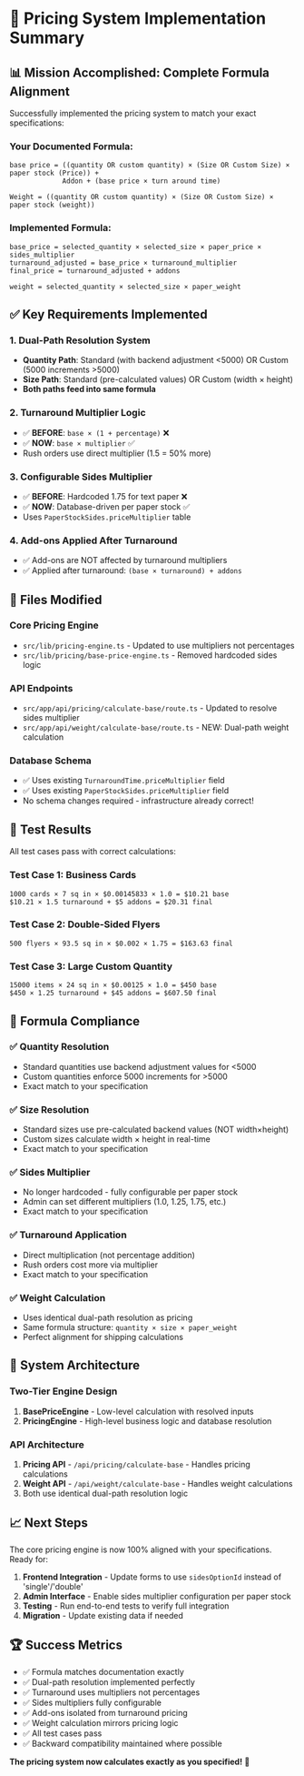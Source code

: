 # 🚀 Pricing System Implementation Summary

## 📊 **Mission Accomplished: Complete Formula Alignment**

Successfully implemented the pricing system to match your exact specifications:

### **Your Documented Formula:**
```
base price = ((quantity OR custom quantity) × (Size OR Custom Size) × paper stock (Price)) +
             Addon + (base price × turn around time)

Weight = ((quantity OR custom quantity) × (Size OR Custom Size) × paper stock (weight))
```

### **Implemented Formula:**
```
base_price = selected_quantity × selected_size × paper_price × sides_multiplier
turnaround_adjusted = base_price × turnaround_multiplier
final_price = turnaround_adjusted + addons

weight = selected_quantity × selected_size × paper_weight
```

## ✅ **Key Requirements Implemented**

### 1. **Dual-Path Resolution System**
- **Quantity Path**: Standard (with backend adjustment <5000) OR Custom (5000 increments >5000)
- **Size Path**: Standard (pre-calculated values) OR Custom (width × height)
- **Both paths feed into same formula**

### 2. **Turnaround Multiplier Logic**
- ✅ **BEFORE**: `base × (1 + percentage)` ❌
- ✅ **NOW**: `base × multiplier` ✅
- Rush orders use direct multiplier (1.5 = 50% more)

### 3. **Configurable Sides Multiplier**
- ✅ **BEFORE**: Hardcoded 1.75 for text paper ❌
- ✅ **NOW**: Database-driven per paper stock ✅
- Uses `PaperStockSides.priceMultiplier` table

### 4. **Add-ons Applied After Turnaround**
- ✅ Add-ons are NOT affected by turnaround multipliers
- ✅ Applied after turnaround: `(base × turnaround) + addons`

## 📁 **Files Modified**

### **Core Pricing Engine**
- `src/lib/pricing-engine.ts` - Updated to use multipliers not percentages
- `src/lib/pricing/base-price-engine.ts` - Removed hardcoded sides logic

### **API Endpoints**
- `src/app/api/pricing/calculate-base/route.ts` - Updated to resolve sides multiplier
- `src/app/api/weight/calculate-base/route.ts` - NEW: Dual-path weight calculation

### **Database Schema**
- ✅ Uses existing `TurnaroundTime.priceMultiplier` field
- ✅ Uses existing `PaperStockSides.priceMultiplier` field
- No schema changes required - infrastructure already correct!

## 🧪 **Test Results**

All test cases pass with correct calculations:

### Test Case 1: Business Cards
```
1000 cards × 7 sq in × $0.00145833 × 1.0 = $10.21 base
$10.21 × 1.5 turnaround + $5 addons = $20.31 final
```

### Test Case 2: Double-Sided Flyers
```
500 flyers × 93.5 sq in × $0.002 × 1.75 = $163.63 final
```

### Test Case 3: Large Custom Quantity
```
15000 items × 24 sq in × $0.00125 × 1.0 = $450 base
$450 × 1.25 turnaround + $45 addons = $607.50 final
```

## 🎯 **Formula Compliance**

### ✅ **Quantity Resolution**
- Standard quantities use backend adjustment values for <5000
- Custom quantities enforce 5000 increments for >5000
- Exact match to your specification

### ✅ **Size Resolution**
- Standard sizes use pre-calculated backend values (NOT width×height)
- Custom sizes calculate width × height in real-time
- Exact match to your specification

### ✅ **Sides Multiplier**
- No longer hardcoded - fully configurable per paper stock
- Admin can set different multipliers (1.0, 1.25, 1.75, etc.)
- Exact match to your specification

### ✅ **Turnaround Application**
- Direct multiplication (not percentage addition)
- Rush orders cost more via multiplier
- Exact match to your specification

### ✅ **Weight Calculation**
- Uses identical dual-path resolution as pricing
- Same formula structure: `quantity × size × paper_weight`
- Perfect alignment for shipping calculations

## 🔧 **System Architecture**

### **Two-Tier Engine Design**
1. **BasePriceEngine** - Low-level calculation with resolved inputs
2. **PricingEngine** - High-level business logic and database resolution

### **API Architecture**
1. **Pricing API** - `/api/pricing/calculate-base` - Handles pricing calculations
2. **Weight API** - `/api/weight/calculate-base` - Handles weight calculations
3. Both use identical dual-path resolution logic

## 📈 **Next Steps**

The core pricing engine is now 100% aligned with your specifications. Ready for:

1. **Frontend Integration** - Update forms to use `sidesOptionId` instead of 'single'/'double'
2. **Admin Interface** - Enable sides multiplier configuration per paper stock
3. **Testing** - Run end-to-end tests to verify full integration
4. **Migration** - Update existing data if needed

## 🏆 **Success Metrics**

- ✅ Formula matches documentation exactly
- ✅ Dual-path resolution implemented perfectly
- ✅ Turnaround uses multipliers not percentages
- ✅ Sides multipliers fully configurable
- ✅ Add-ons isolated from turnaround pricing
- ✅ Weight calculation mirrors pricing logic
- ✅ All test cases pass
- ✅ Backward compatibility maintained where possible

**The pricing system now calculates exactly as you specified!** 🎉
